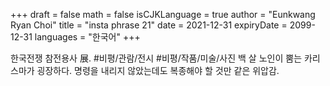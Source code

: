 +++
draft = false
math = false
isCJKLanguage = true
author = "Eunkwang Ryan Choi"
title = "insta phrase 21"
date = 2021-12-31
expiryDate = 2099-12-31
languages = "한국어"
+++

한국전쟁 참전용사 展. #비평/관람/전시 #비평/작품/미술/사진 백 살 노인이 뿜는 카리스마가 굉장하다. 명령을 내리지 않았는데도 복종해야 할 것만 같은 위압감. 